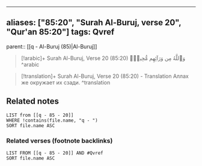 
---
aliases: ["85:20", "Surah Al-Buruj, verse 20", "Qur'an 85:20"]
tags: Qvref
---

parent:: [[q - Al-Buruj (85)|Al-Buruj]]

> [!arabic]+ Surah Al-Buruj, Verse 20 (85:20)
> <span class="quran-arabic">وَٱللَّهُ مِن وَرَآئِهِم مُّحِيطٌۢ</span>
^arabic

> [!translation]+ Surah Al-Buruj, Verse 20 (85:20) - Translation
> Аллах же окружает их сзади.
^translation



## Related notes
```dataview
LIST from [[q - 85 - 20]]
WHERE !contains(file.name, "q - ")
SORT file.name ASC
```

### Related verses (footnote backlinks)
```dataview
LIST FROM [[q - 85 - 20]] AND #Qvref
SORT file.name ASC
```

